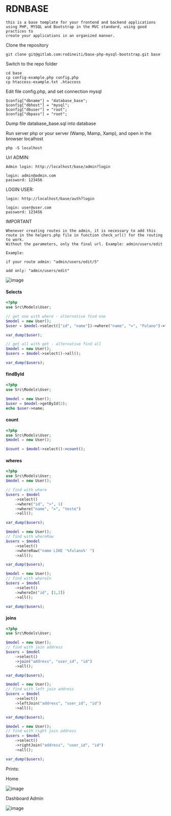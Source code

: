 # RDNBASE

    this is a base template for your frontend and backend applications using PHP, MYSQL and Bootstrap in the MVC standard, using good practices to 
    create your applications in an organized manner.

Clone the repository

    git clone git@gitlab.com:rodineiti/base-php-mysql-bootstrap.git base

Switch to the repo folder

    cd base
    cp config-example.php config.php
    cp htaccess-example.txt .htaccess
    
Edit file config.php, and set connection mysql

    $config["dbname"] = "database_base";
    $config["dbhost"] = "mysql";
    $config["dbuser"] = "root";
    $config["dbpass"] = "root";
    
Dump file database_base.sql into database

Run server php or your server (Wamp, Mamp, Xamp), and open in the browser localhost
  
    php -S localhost

Url ADMIN:

    Admin login: http://localhost/base/admin?login

    login: admin@admin.com
    password: 123456
    
LOGIN USER:

    login: http://localhost/base/auth?login

    login: user@user.com
    password: 123456
    
    
IMPORTANT

    Whenever creating routes in the admin, it is necessary to add this route in the helpers.php file in function check_url() for the routing to work.
    Without the parameters, only the final url. Example: admin/users/edit
    
    Example: 
    
    if your route admin: "admin/users/edit/5"
       
    add only: "admin/users/edit"

![image](https://user-images.githubusercontent.com/25492122/90270781-25f81300-de31-11ea-9514-2b10ebe3b9e4.png)


#### Selects
```php
<?php
use Src\Models\User;

// get one with where - alternative find one
$model = new User();
$user = $model->select(["id", "name"])->where("name", "=", "Fulano")->fisrt();

var_dump($user);

// get all with get - alternative find all
$model = new User();
$users = $model->select()->all();

var_dump($users);
```

#### findById

```php
<?php
use Src\Models\User;

$model = new User();
$user = $model->getById(2);
echo $user->name;
```

#### count

```php
<?php
use Src\Models\User;
$model = new User();

$count = $model->select()->count();
```

#### wheres
```php
<?php
use Src\Models\User;
$model = new User();

// find with where
$users = $model
    ->select()
    ->where("id", ">", 1)
    ->where("name", "=", "teste")
    ->all();

var_dump($users);

$model = new User();
// find with whereRaw
$users = $model
    ->select()
    ->whereRaw("name LIKE '%fulano%' ")
    ->all();

var_dump($users);

$model = new User();
// find with whereIn
$users = $model
    ->select()
    ->whereIn("id", [1,2])
    ->all();

var_dump($users);
```

#### joins
```php
<?php
use Src\Models\User;

$model = new User();
// find with join address
$users = $model
    ->select()
    ->join("address", "user_id", "id")
    ->all();

var_dump($users);

$model = new User();
// find with left join address
$users = $model
    ->select()
    ->leftJoin("address", "user_id", "id")
    ->all();

var_dump($users);

$model = new User();
// find with right join address
$users = $model
    ->select()
    ->rightJoin("address", "user_id", "id")
    ->all();

var_dump($users);
```



Prints:

Home

![image](https://user-images.githubusercontent.com/25492122/90269331-d9133d00-de2e-11ea-92bf-24ecf89ca0ef.png)


Dashboard Admin

![image](https://user-images.githubusercontent.com/25492122/90269436-0102a080-de2f-11ea-8c66-e5a12d8ca9fa.png)